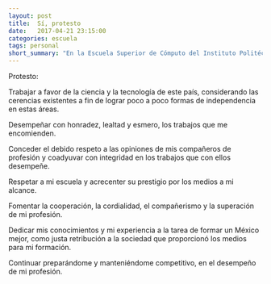 ```yaml
---
layout: post
title:  Sí, protesto
date:   2017-04-21 23:15:00
categories: escuela
tags: personal
short_summary: "En la Escuela Superior de Cómputo del Instituto Politécnico Nacional, ante el Honorable Jurado que ha tenido a bien sancionar mi Titulación Profesional, y ante el público que me ha honrado con su presencia en este solemne acto..."
---  
```

Protesto:  

Trabajar a favor de la ciencia y la tecnología de este país, considerando las cerencias existentes a fin de lograr poco a poco formas de independencia en estas áreas.  

Desempeñar con honradez, lealtad y esmero, los trabajos que me encomienden.  

Conceder el debido respeto a las opiniones de mis compañeros de profesión y coadyuvar con integridad en los trabajos que con ellos desempeñe.  

Respetar a mi escuela y acrecenter su prestigio por los medios a mi alcance.  

Fomentar la cooperación, la cordialidad, el compañerismo y la superación de mi profesión.  

Dedicar mis conocimientos y mi experiencia a la tarea de formar un México mejor, como justa retribución a la sociedad que proporcionó los medios para mi formación.  

Continuar preparándome y manteniéndome competitivo, en el desempeño de mi profesión.